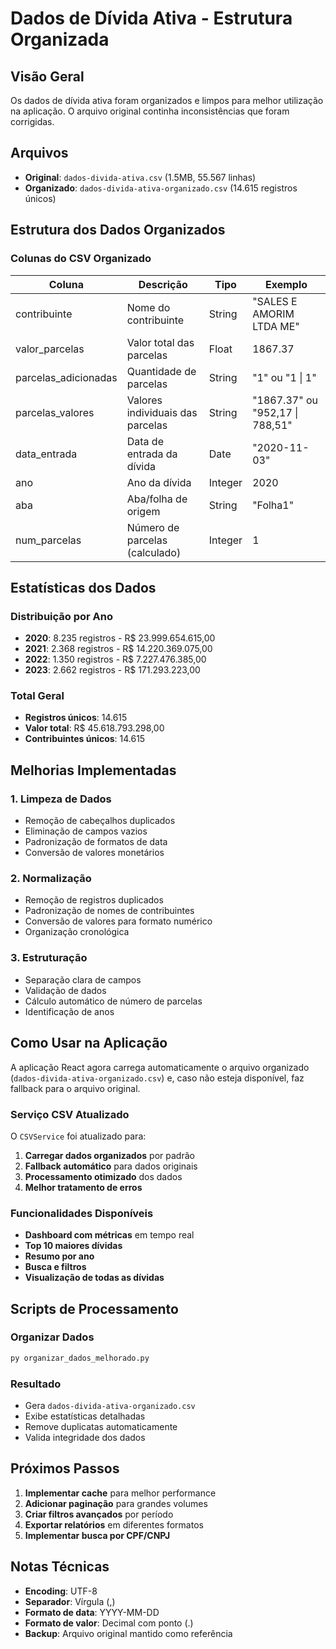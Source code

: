 # Dados de Dívida Ativa - Estrutura Organizada

## Visão Geral

Os dados de dívida ativa foram organizados e limpos para melhor utilização na aplicação. O arquivo original continha inconsistências que foram corrigidas.

## Arquivos

- **Original**: `dados-divida-ativa.csv` (1.5MB, 55.567 linhas)
- **Organizado**: `dados-divida-ativa-organizado.csv` (14.615 registros únicos)

## Estrutura dos Dados Organizados

### Colunas do CSV Organizado

| Coluna | Descrição | Tipo | Exemplo |
|--------|-----------|------|---------|
| contribuinte | Nome do contribuinte | String | "SALES E AMORIM LTDA ME" |
| valor_parcelas | Valor total das parcelas | Float | 1867.37 |
| parcelas_adicionadas | Quantidade de parcelas | String | "1" ou "1 \| 1" |
| parcelas_valores | Valores individuais das parcelas | String | "1867.37" ou "952,17 \| 788,51" |
| data_entrada | Data de entrada da dívida | Date | "2020-11-03" |
| ano | Ano da dívida | Integer | 2020 |
| aba | Aba/folha de origem | String | "Folha1" |
| num_parcelas | Número de parcelas (calculado) | Integer | 1 |

## Estatísticas dos Dados

### Distribuição por Ano

- **2020**: 8.235 registros - R$ 23.999.654.615,00
- **2021**: 2.368 registros - R$ 14.220.369.075,00  
- **2022**: 1.350 registros - R$ 7.227.476.385,00
- **2023**: 2.662 registros - R$ 171.293.223,00

### Total Geral

- **Registros únicos**: 14.615
- **Valor total**: R$ 45.618.793.298,00
- **Contribuintes únicos**: 14.615

## Melhorias Implementadas

### 1. Limpeza de Dados
- Remoção de cabeçalhos duplicados
- Eliminação de campos vazios
- Padronização de formatos de data
- Conversão de valores monetários

### 2. Normalização
- Remoção de registros duplicados
- Padronização de nomes de contribuintes
- Conversão de valores para formato numérico
- Organização cronológica

### 3. Estruturação
- Separação clara de campos
- Validação de dados
- Cálculo automático de número de parcelas
- Identificação de anos

## Como Usar na Aplicação

A aplicação React agora carrega automaticamente o arquivo organizado (`dados-divida-ativa-organizado.csv`) e, caso não esteja disponível, faz fallback para o arquivo original.

### Serviço CSV Atualizado

O `CSVService` foi atualizado para:

1. **Carregar dados organizados** por padrão
2. **Fallback automático** para dados originais
3. **Processamento otimizado** dos dados
4. **Melhor tratamento de erros**

### Funcionalidades Disponíveis

- **Dashboard com métricas** em tempo real
- **Top 10 maiores dívidas**
- **Resumo por ano**
- **Busca e filtros**
- **Visualização de todas as dívidas**

## Scripts de Processamento

### Organizar Dados
```bash
py organizar_dados_melhorado.py
```

### Resultado
- Gera `dados-divida-ativa-organizado.csv`
- Exibe estatísticas detalhadas
- Remove duplicatas automaticamente
- Valida integridade dos dados

## Próximos Passos

1. **Implementar cache** para melhor performance
2. **Adicionar paginação** para grandes volumes
3. **Criar filtros avançados** por período
4. **Exportar relatórios** em diferentes formatos
5. **Implementar busca por CPF/CNPJ**

## Notas Técnicas

- **Encoding**: UTF-8
- **Separador**: Vírgula (,)
- **Formato de data**: YYYY-MM-DD
- **Formato de valor**: Decimal com ponto (.)
- **Backup**: Arquivo original mantido como referência
